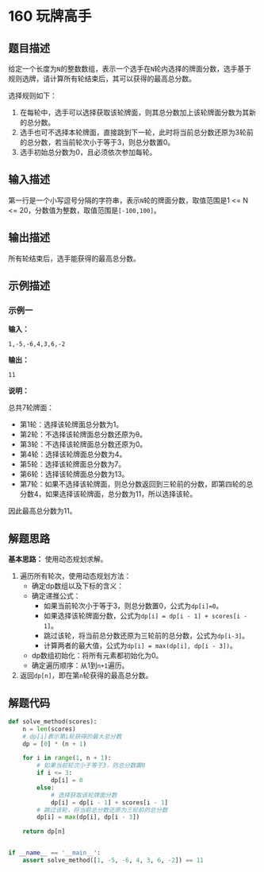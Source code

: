 # 160 玩牌高手

## 题目描述

给定一个长度为`N`的整数数组，表示一个选手在`N`轮内选择的牌面分数，选手基于规则选牌，请计算所有轮结束后，其可以获得的最高总分数。

选择规则如下：
1. 在每轮中，选手可以选择获取该轮牌面，则其总分数加上该轮牌面分数为其新的总分数。 
2. 选手也可不选择本轮牌面，直接跳到下一轮，此时将当前总分数还原为3轮前的总分数，若当前轮次小于等于3，则总分数置0。
3. 选手初始总分数为0，且必须依次参加每轮。

## 输入描述

第一行是一个小写逗号分隔的字符串，表示`N`轮的牌面分数，取值范围是1 <= N <= 20，分数值为整数，取值范围是`[-100,100]`。 

## 输出描述

所有轮结束后，选手能获得的最高总分数。

## 示例描述

### 示例一

**输入：**

```text
1,-5,-6,4,3,6,-2
```

**输出：**

```text
11
```

**说明：**

总共7轮牌面：
- 第1轮：选择该轮牌面总分数为1。
- 第2轮：不选择该轮牌面总分数还原为θ。
- 第3轮：不选择该轮牌面总分数还原为0。
- 第4轮：选择该轮牌面总分数为4。
- 第5轮：选择该轮牌面总分数为7。
- 第6轮：选择该轮牌面总分数为13。
- 第7轮：如果不选择该轮牌面，则总分数返回到三轮前的分数，即第四轮的总分数4，如果选择该轮牌面，总分数为11，所以选择该轮。
  
因此最高总分数为11。

## 解题思路

**基本思路：** 使用动态规划求解。

1. 遍历所有轮次，使用动态规划方法：
    - 确定dp数组以及下标的含义：
    - 确定递推公式：
       - 如果当前轮次小于等于3，则总分数置0，公式为`dp[i]=0`。
       - 如果选择该轮牌面分数，公式为`dp[i] = dp[i - 1] + scores[i - 1]`。
       - 跳过该轮，将当前总分数还原为三轮前的总分数，公式为`dp[i-3]`。
       - 计算两者的最大值，公式为`dp[i] = max(dp[i], dp[i - 3])`。
    - dp数组初始化：将所有元素都初始化为0。
    - 确定遍历顺序：从1到`n+1`遍历。
2. 返回`dp[n]`，即在第`n`轮获得的最高总分数。   

## 解题代码

```python
def solve_method(scores):
    n = len(scores)
    # dp[i]表示第i轮获得的最大总分数
    dp = [0] * (n + 1)

    for i in range(1, n + 1):
        # 如果当前轮次小于等于3，则总分数置0
        if i <= 3:
            dp[i] = 0
        else:
            # 选择获取该轮牌面分数
            dp[i] = dp[i - 1] + scores[i - 1]
        # 跳过该轮，将当前总分数还原为三轮前的总分数
        dp[i] = max(dp[i], dp[i - 3])

    return dp[n]


if __name__ == '__main__':
    assert solve_method([1, -5, -6, 4, 3, 6, -2]) == 11
```


